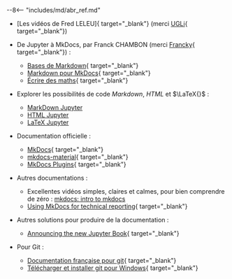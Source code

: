 --8<-- "includes/md/abr_ref.md"

- [Les vidéos de Fred LELEU]{ target="_blank"} (merci [UGLi](https://mooc-forums.inria.fr/moocnsi/t/debuter-avec-mkdocs/1842/15){ target="_blank"})

- De Jupyter à MkDocs, par Franck CHAMBON (merci [Francky](https://mooc-forums.inria.fr/moocnsi/t/debuter-avec-mkdocs/1842){ target="_blank"}) : 
    - [Bases de Markdown](https://ens-fr.gitlab.io/mkdocs/markdown-bases/){ target="_blank"} 
    - [Markdown pour MkDocs](https://ens-fr.gitlab.io/mkdocs/markdown-mkdocs/){ target="_blank"}
    - [Écrire des maths](https://ens-fr.gitlab.io/mkdocs/maths/){ target="_blank"}

- Explorer les possibilités de code *Markdown*, <em>HTML</em> et $\LaTeX{}$ :

    - [MarkDown Jupyter](../MarkDown-Le_BN_pour_rapporter)
    - [HTML Jupyter](../HTML-Le_BN_pour_multimedier)
    - [LaTeX Jupyter](../LaTeX-Le_BN_pour_formuler)


- Documentation officielle :
    - [MkDocs](https://www.mkdocs.org/){ target="_blank"}
    - [mkdocs-material](https://squidfunk.github.io/mkdocs-material/){ target="_blank"}
    - [MkDocs Plugins](https://github.com/mkdocs/mkdocs/wiki/MkDocs-Plugins){ target="_blank"}

- Autres documentations :
    - Excellentes vidéos simples, claires et calmes, pour bien comprendre de zéro : [mkdocs: intro to mkdocs](https://calmcode.io/mkdocs/intro-to-mkdocs.html)
    - [Using MkDocs for technical reporting](https://www.timvink.nl/mkdocs-for-tech-doc/){ target="_blank"}


- Autres solutions pour produire de la documentation :
    - [Announcing the new Jupyter Book](https://blog.jupyter.org/announcing-the-new-jupyter-book-cbf7aa8bc72e){ target="_blank"}


- Pour Git :
    - [Documentation française pour git](https://git-scm.com/book/fr/v2/){ target="_blank"}
    - [Télécharger et installer git pour Windows](https://git-scm.com/){ target="_blank"}